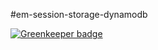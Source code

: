 #em-session-storage-dynamodb

[![Greenkeeper badge](https://badges.greenkeeper.io/eventEmitter/em-session-storage-dynamodb.svg)](https://greenkeeper.io/)